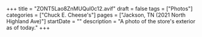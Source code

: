 +++
title = "ZONT5Lao8ZnMUQul0c12.avif"
draft = false
tags = ["Photos"]
categories = ["Chuck E. Cheese's"]
pages = ["Jackson, TN (2021 North Highland Ave)"]
startDate = ""
description = "A photo of the store's exterior as of today."
+++
